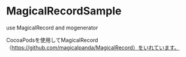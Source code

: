 MagicalRecordSample
===================

use MagicalRecord and mogenerator


CocoaPodsを使用してMagicalRecord（https://github.com/magicalpanda/MagicalRecord）をいれています。


